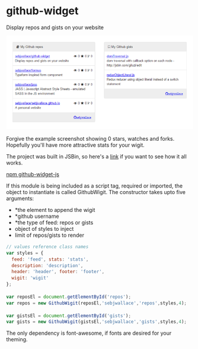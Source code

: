 # github-widget
Display repos and gists on your website

![screenshot](https://raw.githubusercontent.com/sebjwallace/github-widget/master/screenshot.png)

Forgive the example screenshot showing 0 stars, watches and forks. Hopefully you'll have more attractive stats for your wigit.

The project was built in JSBin, so here's a [link](https://jsbin.com/degeruw/edit?js,output) if you want to see how it all works.

[npm github-widget-js](https://www.npmjs.com/package/github-widget-js)

If this module is being included as a script tag, required or imported, the object to instantiate is called GithubWigit. The constructor takes upto five arguments:
- *the element to append the wigit
- *github username
- *the type of feed: repos or gists
- object of styles to inject
- limit of repos/gists to render

```javascript
// values reference class names
var styles = {
  feed: 'feed', stats: 'stats',
  description: 'description',
  header: 'header', footer: 'footer',
  wigit: 'wigit'
};

var reposEl = document.getElementById('repos');
var repos = new GithubWigit(reposEl,'sebjwallace','repos',styles,4);

var gistsEl = document.getElementById('gists');
var gists = new GithubWigit(gistsEl,'sebjwallace','gists',styles,4);
```
The only dependency is font-awesome, if fonts are desired for your theming.
